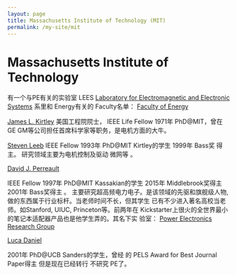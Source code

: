 ```yaml
---
layout: page
title: Massachusetts Institute of Technology (MIT)
permalink: /my-site/mit
---
```

# Massachusetts Institute of Technology

有一个与PE有关的实验室 LEES
[Laboratory for Electromagnetic and Electronic Systems](https://www.rle.mit.edu/lees/) 
系里和 Energy有关的 Faculty名单：
[Faculty of Energy](http://www.eecs.mit.edu/people/faculty-advisors/12)

[James L. Kirtley](http://web.mit.edu/kirtley/www/)
美国工程院院士， IEEE Life Fellow 1971年 PhD@MIT，曾在
GE GM等公司担任首席科学家等职务，是电机方面的大牛。

[Steven Leeb](http://meche.mit.edu/people/faculty/SBLEEB@MIT.EDU)
IEEE Fellow 1993年 PhD@MIT Kirtley的学生 1999年 Bass奖
得主。 研究领域主要为电机控制及驱动 微网等 。

[David J. Perreault](https://www.rle.mit.edu/people/directory/david-perreault/)

IEEE Fellow 1997年 PhD@MIT Kassakian的学生 2015年 Middlebrook奖得主 2001年 Bass奖得主 。 
主要研究超高频电力电子。是该领域的先驱和旗舰级人物, 做的东西属于行业标杆。当老师时间不长，但其学生
已有不少进入著名高校当老师。如Stanford, UIUC, Princeton等。前两年在
Kickstarter上很火的全世界最小的笔记本适配器产品也是他学生弄的。其名下实
验室： 
[Power Electronics Research Group](https://www.rle.mit.edu/per/home/)

[Luca Daniel](http://www.mit.edu/~dluca/)

2001年 PhD@UCB Sanders的学生，曾经 的 PELS Award for Best Journal Paper得主 但是现在已经转行 不研究 PE了。
